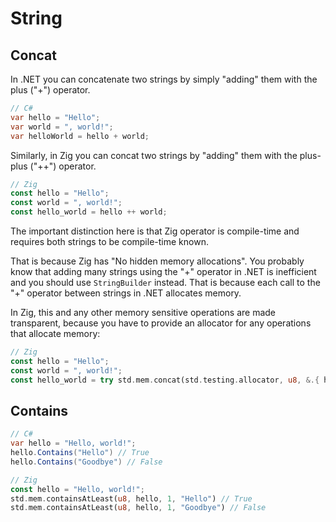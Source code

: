 # String

## Concat

In .NET you can concatenate two strings by simply "adding" them with the plus ("+") operator.
```cs
// C#
var hello = "Hello";
var world = ", world!";
var helloWorld = hello + world;
```

Similarly, in Zig you can concat two strings by "adding" them with the plus-plus ("++") operator.
```rs
// Zig
const hello = "Hello";
const world = ", world!";
const hello_world = hello ++ world;
```

The important distinction here is that Zig operator is compile-time and requires both strings to be compile-time known. 

That is because Zig has "No hidden memory allocations". You probably know that adding many strings using the "+" operator in .NET is inefficient and you should use `StringBuilder` instead. That is because each call to the "+" operator between strings in .NET allocates memory. 

In Zig, this and any other memory sensitive operations are made transparent, because you have to provide an allocator for any operations that allocate memory:

```rs
// Zig
const hello = "Hello";
const world = ", world!";
const hello_world = try std.mem.concat(std.testing.allocator, u8, &.{ hello, world });
```

## Contains

```cs
// C#
var hello = "Hello, world!";
hello.Contains("Hello") // True
hello.Contains("Goodbye") // False
```

```rs
// Zig
const hello = "Hello, world!";
std.mem.containsAtLeast(u8, hello, 1, "Hello") // True
std.mem.containsAtLeast(u8, hello, 1, "Goodbye") // False
```

